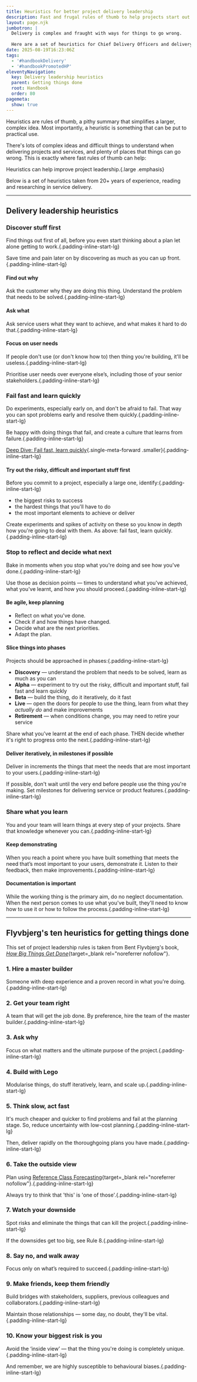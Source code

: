 ```yaml
---
title: Heuristics for better project delivery leadership
description: Fast and frugal rules of thumb to help projects start out on the right track and stay there
layout: page.njk
jumbotron: |
  Delivery is complex and fraught with ways for things to go wrong.
  
  Here are a set of heuristics for Chief Delivery Officers and delivery principals — fast and frugal rules of thumb — learnt from 20+ years of experience, reading, and researching to simplify complex things, and help service and project delivery start out on the right track and stay there.{.smaller}
date: 2025-08-19T16:23:06Z
tags:
  - '#handbookDelivery'
  - '#handbookPromotedHP'
eleventyNavigation:
  key: Delivery leadership heuristics
  parent: Getting things done
  root: Handbook
  order: 80
pagemeta:
  show: true
---
```


Heuristics are rules of thumb, a pithy summary that simplifies a larger, complex idea. Most importantly, a heuristic is something that can be put to practical use.

There's lots of complex ideas and difficult things to understand when delivering projects and services, and plenty of places that things can go wrong. This is exactly where fast rules of thumb can help:

Heuristics can help improve project leadership.{.large .emphasis}

Below is a set of heuristics taken from 20+ years of experience, reading and researching in service delivery.

---

## Delivery leadership heuristics

### Discover stuff first

Find things out first of all, before you even start thinking about a plan let alone getting to work.{.padding-inline-start-lg}

Save time and pain later on by discovering as much as you can up front.{.padding-inline-start-lg}

#### Find out why

Ask the customer why they are doing this thing. Understand the problem that needs to be solved.{.padding-inline-start-lg}

#### Ask what

Ask service users what they want to achieve, and what makes it hard to do that.{.padding-inline-start-lg}

#### Focus on user needs

If people don't use (or don't know how to) then thing you're building, it'll be useless.{.padding-inline-start-lg}

Prioritise user needs over everyone else’s, including those of your senior stakeholders.{.padding-inline-start-lg}

### Fail fast and learn quickly

Do experiments, especially early on, and don't be afraid to fail. That way you can spot problems early and resolve them quickly.{.padding-inline-start-lg}

Be happy with doing things that fail, and create a culture that learns from failure.{.padding-inline-start-lg}

[Deep Dive: Fail fast, learn quickly](/handbook/delivery/heuristics/fail-fast-learn-quickly/){.single-meta-forward .smaller}{.padding-inline-start-lg}

#### Try out the risky, difficult and important stuff first

Before you commit to a project, especially a large one, identify:{.padding-inline-start-lg}

- the biggest risks to success
- the hardest things that you'll have to do
- the most important elements to achieve or deliver

Create experiments and spikes of activity on these so you know in depth how you're going to deal with them. As above: fail fast, learn quickly.{.padding-inline-start-lg}

### Stop to reflect and decide what next

Bake in moments when you stop what you're doing and see how you've done.{.padding-inline-start-lg}

Use those as decision points — times to understand what you've achieved, what you've learnt, and how you should proceed.{.padding-inline-start-lg}

#### Be agile, keep planning

- Reflect on what you've done.
- Check if and how things have changed.
- Decide what are the next priorities.
- Adapt the plan.

#### Slice things into phases

Projects should be approached in phases:{.padding-inline-start-lg}

- **Discovery** — understand the problem that needs to be solved, learn as much as you can
- **Alpha** — experiment to try out the risky, difficult and important stuff, fail fast and learn quickly
- **Beta** — build the thing, do it iteratively, do it fast
- **Live** — open the doors for people to use the thing, learn from what they *actually do* and make improvements
- **Retirement** — when conditions change, you may need to retire your service

Share what you've learnt at the end of each phase. THEN decide whether it's right to progress onto the next.{.padding-inline-start-lg}

#### Deliver iteratively, in milestones if possible

Deliver in increments the things that meet the needs that are most important to your users.{.padding-inline-start-lg}

If possible, don't wait until the very end before people use the thing you're making. Set milestones for delivering service or product features.{.padding-inline-start-lg}

### Share what you learn

You and your team will learn things at every step of your projects. Share that knowledge whenever you can.{.padding-inline-start-lg}

#### Keep demonstrating

When you reach a point where you have built something that meets the need that’s most important to your users, demonstrate it. Listen to their feedback, then make improvements.{.padding-inline-start-lg}

#### Documentation is important

While the working thing is the primary aim, do no neglect documentation. When the next person comes to use what you've built, they'll need to know how to use it or how to follow the process.{.padding-inline-start-lg}

---

## Flyvbjerg's ten heuristics for getting things done

This set of project leadership rules is taken from Bent Flyvbjerg's book, [*How Big Things Get Done*](https://sites.prh.com/how-big-things-get-done-book){target=_blank rel="noreferrer nofollow"}.

### 1. Hire a master builder

Someone with deep experience and a proven record in what you're doing.{.padding-inline-start-lg}

### 2. Get your team right

A team that will get the job done. By preference, hire the team of the master builder.{.padding-inline-start-lg}

### 3. Ask why

Focus on what matters and the ultimate purpose of the project.{.padding-inline-start-lg}

### 4. Build with Lego

Modularise things, do stuff iteratively, learn, and scale up.{.padding-inline-start-lg}

### 5. Think slow, act fast

It's much cheaper and quicker to find problems and fail at the planning stage. So, reduce uncertainty with low-cost planning.{.padding-inline-start-lg}

Then, deliver rapidly on the thoroughgoing plans you have made.{.padding-inline-start-lg}

### 6. Take the outside view

Plan using [Reference Class Forecasting](https://conceptually.org/concepts/reference-class-forecasting){target=_blank rel="noreferrer nofollow"}.{.padding-inline-start-lg}

Always try to think that 'this' is 'one of those'.{.padding-inline-start-lg}

### 7. Watch your downside

Spot risks and eliminate the things that can kill the project.{.padding-inline-start-lg}

If the downsides get too big, see Rule 8.{.padding-inline-start-lg}

### 8. Say no, and walk away

Focus only on what’s required to succeed.{.padding-inline-start-lg}

### 9. Make friends, keep them friendly

Build bridges with stakeholders, suppliers, previous colleagues and collaborators.{.padding-inline-start-lg}

Maintain those relationships — some day, no doubt, they'll be vital.{.padding-inline-start-lg}

### 10. Know your biggest risk is you

Avoid the ‘inside view’ — that the thing you're doing is completely unique.{.padding-inline-start-lg}

And remember, we are highly susceptible to behavioural biases.{.padding-inline-start-lg}
